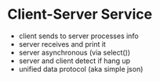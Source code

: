 # Client-Server Service

- client sends to server processes info
- server receives and print it
- server asynchronous (via select())
- server and client detect if hang up
- unified data protocol (aka simple json)
